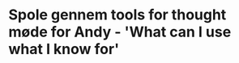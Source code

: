 # Spole gennem tools for thought møde for Andy - 'What can I use what I know for'

<!-- {BearID:50F725F4-B9D9-482B-A2C9-059054AED996-517-0000000BAEA5DBE4} -->
